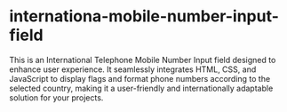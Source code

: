 # internationa-mobile-number-input-field
This is an International Telephone Mobile Number Input field designed to enhance user experience. It seamlessly integrates HTML, CSS, and JavaScript to display flags and format phone numbers according to the selected country, making it a user-friendly and internationally adaptable solution for your projects.
